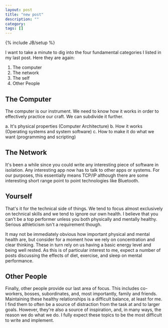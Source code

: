 ```yaml
---
layout: post
title: "new post"
description: ""
category: 
tags: []
---
```

{% include JB/setup %}

I want to take a minute to dig into the four fundamental categories I
listed in my last post. Here they are again:

1. The computer
2. The network
3. The self
4. Other People

The Computer
------------

The computer is our instrument.  We need to know how it works in order
to effectively practice our craft.  We can subdivide it further.

a. It's physical properties (Computer Architecture)
b. How it works (Operating systems and system software)
c. How to make it do what we want (programming and scripting)

The Network
-----------

It's been a while since you could write any interesting piece of
software in isolation.  Any interesting app now has to talk to other
apps or systems.  For our purposes, this essentially means TCP/IP
although there are some interesting short range point to point
technologies like Bluetooth.

Yourself
--------

That's it for the technical side of things.  We tend to focus almost
exclusively on technical skills and we tend to ignore our own health.
I believe that you can't be a top performer unless you both physically
and mentally healthy.  Serious athleticism isn't a requirement though.

It may not be immediately obvious how important physical and mental
health are, but consider for a moment how we rely on concentration and
clear thinking.  These in turn rely on us having a basic energy level
and being well rested.  As this is of particular interest to me,
expect a number of posts discussing the effects of diet, exercise, and
sleep on mental performance.

Other People
------------

Finally, other people provide our last area of focus.  This includes
co-workers, bosses, subordinates, and, most importantly, family and
friends.  Maintaining these healthy relationships is a difficult
balance, at least for me.  I find them to often be a source of
distraction from the task at and to larger goals.  However, they're
also a source of inspiration, and, in many ways, the reason we do what
we do.  I fully expect these topics to be the most difficult to write
and implement.
